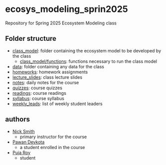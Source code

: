 # ecosys_modeling_sprin2025
Repository for Spring 2025 Ecosystem Modeling class

## Folder structure
- [class_model](class_model): folder containing the ecosystem model to be developed by the class
	- [class_model/functions](class_model/functions): functions necessary to run the class model
- [data](data): folder containing any data for the class
- [homeworks](homeworks): homework assignments
- [lecture_slides](lecture_slides): class lecture slides
- [notes](notes): daily notes for the course
- [quizzes](quizzes): course quizzes
- [readings](readings): course readings
- [syllabus](syllabus): course syllabus
- [weekly_leads](weekly_leads): list of weekly student leaders

## authors
- [Nick Smith](mailto:nick.smith@ttu.edu)
	- primary instructor for the course
- [Pawan Devkota](mailto:pdevkota@ttu.edu)
	- a student enrolled in the course
- [Puja Roy](mailto:puroy@ttu.edu)
	- student 

